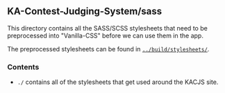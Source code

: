 ## KA-Contest-Judging-System/sass
This directory contains all the SASS/SCSS stylesheets that need to be preprocessed into "Vanilla-CSS" before we can use them in the app.

The preprocessed stylesheets can be found in [`../build/stylesheets/`]().

### Contents
 * `./` contains all of the stylesheets that get used around the KACJS site.
